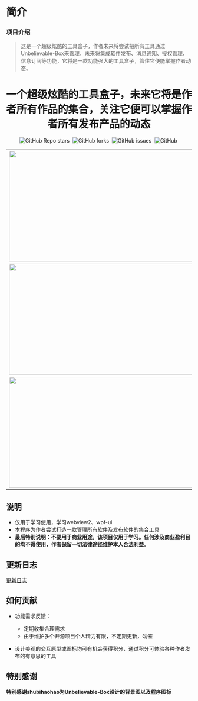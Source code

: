 # 简介

### 项目介绍

> 这是一个超级炫酷的工具盒子，作者未来将尝试把所有工具通过Unbelievable-Box来管理，未来将集成软件发布、消息通知、授权管理、信息订阅等功能，它将是一款功能强大的工具盒子，管住它便能掌握作者动态。

<h1 align="center">一个超级炫酷的工具盒子，未来它将是作者所有作品的集合，关注它便可以掌握作者所有发布产品的动态</h1>
<div align="center">
    <p align="center">
    <a href="https://github.com/xisuo67/Unbelievable-Box/stargazers" style="text-decoration:none;margin-right: 4px;" >
        <img alt="GitHub Repo stars" src="https://img.shields.io/github/stars/xisuo67/Unbelievable-Box">
    </a>
    <a href="https://github.com/xisuo67/Unbelievable-Box/network" style="text-decoration:none;margin-right: 4px;" >
        <img alt="GitHub forks" src="https://img.shields.io/github/forks/xisuo67/Unbelievable-Box">
    </a>
    <a href="https://github.com/xisuo67/Unbelievable-Box/issues" style="text-decoration:none;margin-right: 4px;">
        <img alt="GitHub issues" src="https://img.shields.io/github/issues/xisuo67/Unbelievable-Box">
    </a>
    <a href="https://github.com/xisuo67/Unbelievable-Box/blob/main/LICENSE" style="text-decoration:none;margin-right: 4px;" >
        <img alt="GitHub" src="https://img.shields.io/github/license/xisuo67/Unbelievable-Box">
    </a>
</p>
<table>
    <tr>
        <td><img height="300px" width="500px" src="http://yfloves.cn/source/UnbelievableBox/project1.png"/></td>
        <td><img  height="300px" width="500px" src="http://yfloves.cn/source/UnbelievableBox/project2.png"/></td>
    </tr>
    <tr>
         <td><img  height="300px" width="500px" src="http://yfloves.cn/source/UnbelievableBox/project3.png"/></td>
        <td><img  height="300px" width="500px" src="http://yfloves.cn/source/UnbelievableBox/project4.png"/></td>
    </tr>
    <tr>
         <td><img  height="300px" width="500px" src="http://yfloves.cn/source/UnbelievableBox/project5.png"/></td>
        <td><img  height="300px" width="500px" src="http://yfloves.cn/source/UnbelievableBox/project6.png"/></td>
    </tr>
</table>
</div>

## 说明

- 仅用于学习使用，学习webview2、wpf-ui
- 本程序为作者尝试打造一款管理所有软件及发布软件的集合工具
- **最后特别说明：不要用于商业用途，该项目仅用于学习。任何涉及商业盈利目的均不得使用，作者保留一切法律途径维护本人合法利益。**


## 更新日志

[更新日志](CHANGELOG.md)

## 如何贡献

- 功能需求反馈：

  - 定期收集合理需求
  - 由于维护多个开源项目个人精力有限，不定期更新，勿催
- 设计美观的交互原型或图标均可有机会获得积分，通过积分可体验各种作者发布的有意思的工具

##  特别感谢

**特别感谢shubihaohao为Unbelievable-Box设计的背景图以及程序图标**